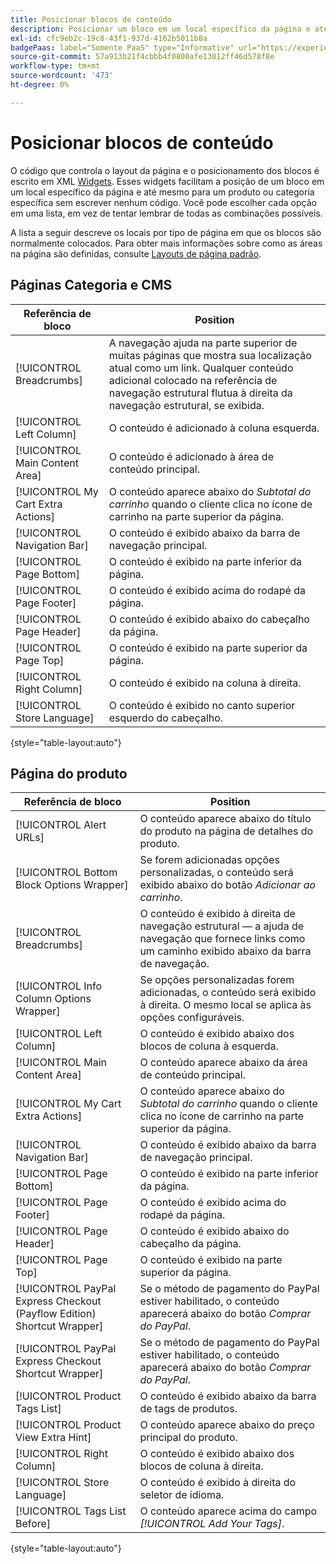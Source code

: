 ```yaml
---
title: Posicionar blocos de conteúdo
description: Posicionar um bloco em um local específico da página e até mesmo para um produto ou categoria específica, sem gravar nenhum código
exl-id: cfc9eb2c-19c8-43f1-937d-4162b5011b8a
badgePaas: label="Somente PaaS" type="Informative" url="https://experienceleague.adobe.com/pt-br/docs/commerce/user-guides/product-solutions" tooltip="Aplica-se somente a projetos do Adobe Commerce na nuvem (infraestrutura do PaaS gerenciada pela Adobe) e a projetos locais."
source-git-commit: 57a913b21f4cbbb4f0800afe13012ff46d578f8e
workflow-type: tm+mt
source-wordcount: '473'
ht-degree: 0%

---
```


# Posicionar blocos de conteúdo

O código que controla o layout da página e o posicionamento dos blocos é escrito em XML [Widgets](widgets.md). Esses widgets facilitam a posição de um bloco em um local específico da página e até mesmo para um produto ou categoria específica sem escrever nenhum código. Você pode escolher cada opção em uma lista, em vez de tentar lembrar de todas as combinações possíveis.

A lista a seguir descreve os locais por tipo de página em que os blocos são normalmente colocados. Para obter mais informações sobre como as áreas na página são definidas, consulte [Layouts de página padrão](page-layout.md#standard-page-layouts).

## Páginas Categoria e CMS

| Referência de bloco | Position |
|----------|-------- |
| [!UICONTROL Breadcrumbs] | A navegação ajuda na parte superior de muitas páginas que mostra sua localização atual como um link. Qualquer conteúdo adicional colocado na referência de navegação estrutural flutua à direita da navegação estrutural, se exibida. |
| [!UICONTROL Left Column] | O conteúdo é adicionado à coluna esquerda. |
| [!UICONTROL Main Content Area] | O conteúdo é adicionado à área de conteúdo principal. |
| [!UICONTROL My Cart Extra Actions] | O conteúdo aparece abaixo do _Subtotal do carrinho_ quando o cliente clica no ícone de carrinho na parte superior da página. |
| [!UICONTROL Navigation Bar] | O conteúdo é exibido abaixo da barra de navegação principal. |
| [!UICONTROL Page Bottom] | O conteúdo é exibido na parte inferior da página. |
| [!UICONTROL Page Footer] | O conteúdo é exibido acima do rodapé da página. |
| [!UICONTROL Page Header] | O conteúdo é exibido abaixo do cabeçalho da página. |
| [!UICONTROL Page Top] | O conteúdo é exibido na parte superior da página. |
| [!UICONTROL Right Column] | O conteúdo é exibido na coluna à direita. |
| [!UICONTROL Store Language] | O conteúdo é exibido no canto superior esquerdo do cabeçalho. |

{style="table-layout:auto"}

## Página do produto

| Referência de bloco | Position |
|----------|-------- |
| [!UICONTROL Alert URLs] | O conteúdo aparece abaixo do título do produto na página de detalhes do produto. |
| [!UICONTROL Bottom Block Options Wrapper] | Se forem adicionadas opções personalizadas, o conteúdo será exibido abaixo do botão _Adicionar ao carrinho_. |
| [!UICONTROL Breadcrumbs] | O conteúdo é exibido à direita de navegação estrutural — a ajuda de navegação que fornece links como um caminho exibido abaixo da barra de navegação. |
| [!UICONTROL Info Column Options Wrapper] | Se opções personalizadas forem adicionadas, o conteúdo será exibido à direita. O mesmo local se aplica às opções configuráveis. |
| [!UICONTROL Left Column] | O conteúdo é exibido abaixo dos blocos de coluna à esquerda. |
| [!UICONTROL Main Content Area] | O conteúdo aparece abaixo da área de conteúdo principal. |
| [!UICONTROL My Cart Extra Actions] | O conteúdo aparece abaixo do _Subtotal do carrinho_ quando o cliente clica no ícone de carrinho na parte superior da página. |
| [!UICONTROL Navigation Bar] | O conteúdo é exibido abaixo da barra de navegação principal. |
| [!UICONTROL Page Bottom] | O conteúdo é exibido na parte inferior da página. |
| [!UICONTROL Page Footer] | O conteúdo é exibido acima do rodapé da página. |
| [!UICONTROL Page Header] | O conteúdo é exibido abaixo do cabeçalho da página. |
| [!UICONTROL Page Top] | O conteúdo é exibido na parte superior da página. |
| [!UICONTROL PayPal Express Checkout (Payflow Edition) Shortcut Wrapper] | Se o método de pagamento do PayPal estiver habilitado, o conteúdo aparecerá abaixo do botão _Comprar do PayPal_. |
| [!UICONTROL PayPal Express Checkout Shortcut Wrapper] | Se o método de pagamento do PayPal estiver habilitado, o conteúdo aparecerá abaixo do botão _Comprar do PayPal_. |
| [!UICONTROL Product Tags List] | O conteúdo é exibido abaixo da barra de tags de produtos. |
| [!UICONTROL Product View Extra Hint] | O conteúdo aparece abaixo do preço principal do produto. |
| [!UICONTROL Right Column] | O conteúdo é exibido abaixo dos blocos de coluna à direita. |
| [!UICONTROL Store Language] | O conteúdo é exibido à direita do seletor de idioma. |
| [!UICONTROL Tags List Before] | O conteúdo aparece acima do campo _[!UICONTROL Add Your Tags]_. |

{style="table-layout:auto"}
